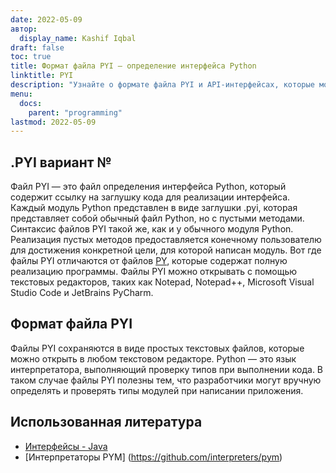 ```yaml
---
date: 2022-05-09
автор:
  display_name: Kashif Iqbal
draft: false
toc: true
title: Формат файла PYI — определение интерфейса Python
linktitle: PYI
description: "Узнайте о формате файла PYI и API-интерфейсах, которые могут создавать и открывать файлы PYI."
menu:
  docs:
    parent: "programming"
lastmod: 2022-05-09
---
```


## .PYI вариант №

Файл PYI — это файл определения интерфейса Python, который содержит ссылку на заглушку кода для реализации интерфейса. Каждый модуль Python представлен в виде заглушки .pyi, которая представляет собой обычный файл Python, но с пустыми методами. Синтаксис файлов PYI такой же, как и у обычного модуля Python. Реализация пустых методов предоставляется конечному пользователю для достижения конкретной цели, для которой написан модуль. Вот где файлы PYI отличаются от файлов [PY](/ru/programming/py/), которые содержат полную реализацию программы. Файлы PYI можно открывать с помощью текстовых редакторов, таких как Notepad, Notepad++, Microsoft Visual Studio Code и JetBrains PyCharm.

## Формат файла PYI

Файлы PYI сохраняются в виде простых текстовых файлов, которые можно открыть в любом текстовом редакторе. Python — это язык интерпретатора, выполняющий проверку типов при выполнении кода. В таком случае файлы PYI полезны тем, что разработчики могут вручную определять и проверять типы модулей при написании приложения.

## Использованная литература ##

* [Интерфейсы - Java](https://en.wikipedia.org/wiki/Interface_(Java))
* [Интерпретаторы PYM] (https://github.com/interpreters/pym)

